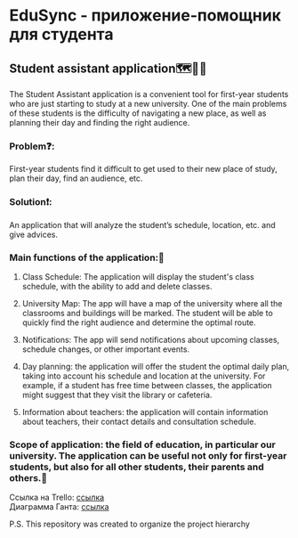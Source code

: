 # EduSync - приложение-помощник для студента

<h2><b>Student assistant application🗺️🚶‍♂️</b></h2>

<p>The Student Assistant application is a convenient tool for first-year students who are just starting to study at a new university. One of the main problems of these students is the difficulty of navigating a new place, as well as planning their day and finding the right audience.<p/>

<h3>Problem❓:</h3> First-year students find it difficult to get used to their new place of study, plan their day, find an audience, etc.

<h3>Solution❗:</h3> An application that will analyze the student’s schedule, location, etc. and give advices.
<h3>Main functions of the application:💁</h3>

1.  Class Schedule: The application will display the student's class schedule, with the ability to add and delete classes.

2.  University Map: The app will have a map of the university where all the classrooms and buildings will be marked. The student will be able to quickly find the right audience and determine the optimal route.

3.  Notifications: The app will send notifications about upcoming classes, schedule changes, or other important events.

4.  Day planning: the application will offer the student the optimal daily plan, taking into account his schedule and location at the university. For example, if a student has free time between classes, the application might suggest that they visit the library or cafeteria.

5.  Information about teachers: the application will contain information about teachers, their contact details and consultation schedule.


<h3>Scope of application: the field of education, in particular our university. The application can be useful not only for first-year students, but also for all other students, their parents and others.🌌</h3>

Ссылка на Trello: <a href="https://trello.com/b/rzi1xMXM/edusync-%D0%BF%D1%80%D0%B8%D0%BB%D0%BE%D0%B6%D0%B5%D0%BD%D0%B8%D0%B5-%D0%BF%D0%BE%D0%BC%D0%BE%D1%89%D0%BD%D0%B8%D0%BA-%D0%B4%D0%BB%D1%8F-%D1%81%D1%82%D1%83%D0%B4%D0%B5%D0%BD%D1%82%D0%B0" >ссылка</a> <br>
Диаграмма Ганта: <a href="https://app.ganttpro.com/shared/token/3fb9327c6f4e1d3cc68eaf33881312e83d44daa40260629ce4427decad3ff1bb/1226855" >ссылка</a>

P.S. This repository was created to organize the project hierarchy
